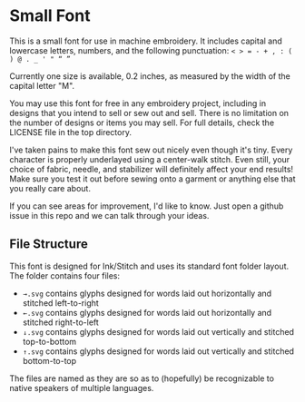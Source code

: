 Small Font
==========

This is a small font for use in machine embroidery.  It includes capital and lowercase letters, numbers, and the following punctuation: `< > = - + , : ( ) @ . _ ' " “ ”`

Currently one size is available, 0.2 inches, as measured by the width of the capital letter "M".

You may use this font for free in any embroidery project, including in designs that you intend to sell or sew out and sell.  There is no limitation on the number of designs or items you may sell.  For full details, check the LICENSE file in the top directory.

I've taken pains to make this font sew out nicely even though it's tiny.  Every character is properly underlayed using a center-walk stitch.  Even still, your choice of fabric, needle, and stabilizer will definitely affect your end results!  Make sure you test it out before sewing onto a garment or anything else that you really care about.

If you can see areas for improvement, I'd like to know.  Just open a github issue in this repo and we can talk through your ideas.

File Structure
--------------

This font is designed for Ink/Stitch and uses its standard font folder layout.  The folder contains four files:

* `→.svg` contains glyphs designed for words laid out horizontally and stitched left-to-right 
* `←.svg` contains glyphs designed for words laid out horizontally and stitched right-to-left
* `↓.svg` contains glyphs designed for words laid out vertically and stitched top-to-bottom
* `↑.svg` contains glyphs designed for words laid out vertically and stitched bottom-to-top

The files are named as they are so as to (hopefully) be recognizable to native speakers of multiple languages.
